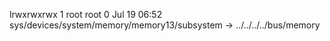lrwxrwxrwx 1 root root 0 Jul 19 06:52 sys/devices/system/memory/memory13/subsystem -> ../../../../bus/memory
